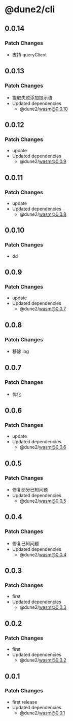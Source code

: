 # @dune2/cli

## 0.0.14

### Patch Changes

- 支持 queryClient

## 0.0.13

### Patch Changes

- 提取失败添加提示语
- Updated dependencies
  - @dune2/wasm@0.0.10

## 0.0.12

### Patch Changes

- update
- Updated dependencies
  - @dune2/wasm@0.0.9

## 0.0.11

### Patch Changes

- update
- Updated dependencies
  - @dune2/wasm@0.0.8

## 0.0.10

### Patch Changes

- dd

## 0.0.9

### Patch Changes

- update
- Updated dependencies
  - @dune2/wasm@0.0.7

## 0.0.8

### Patch Changes

- 移除 log

## 0.0.7

### Patch Changes

- 优化

## 0.0.6

### Patch Changes

- update
- Updated dependencies
  - @dune2/wasm@0.0.6

## 0.0.5

### Patch Changes

- 修复部分已知问题
- Updated dependencies
  - @dune2/wasm@0.0.5

## 0.0.4

### Patch Changes

- 修复已知问题
- Updated dependencies
  - @dune2/wasm@0.0.4

## 0.0.3

### Patch Changes

- first
- Updated dependencies
  - @dune2/wasm@0.0.3

## 0.0.2

### Patch Changes

- first
- Updated dependencies
  - @dune2/wasm@0.0.2

## 0.0.1

### Patch Changes

- first release
- Updated dependencies
  - @dune2/wasm@0.0.1
